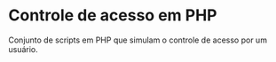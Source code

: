 # Controle de acesso em PHP
Conjunto de scripts em PHP que simulam  o controle de acesso por um usuário.
